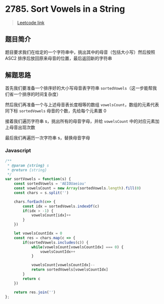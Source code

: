 # 2785. Sort Vowels in a String

> [Leetcode link](https://leetcode.com/problems/sort-vowels-in-a-string)

## 题目简介

题目要求我们在给定的一个字符串中，挑出其中的母音（包括大小写）然后按照 ASC2 排序后放回原来母音的位置，最后返回新的字符串

## 解题思路

首先我们要准备一个排序好的大小写母音表字符串 `sortedVowels`（这一步能帮我们省一个排序的时间复杂度）

然后我们再准备一个与上述母音表长度相等的数组 `vowelsCount`，数组的元素代表同下标 `sortedVowels` 母音的个数，先给每个元素置 0

接着我们遍历字符串 s，挑出所有的母音字母，并给 `vowelsCount` 中的对应元素加上母音出现次数

最后我们再遍历一次字符串 s，替换母音字母

### Javascript

```javascript
/**
 * @param {string} s
 * @return {string}
 */
var sortVowels = function(s) {
    const sortedVowels = 'AEIOUaeiou'
    const vowelsCount = new Array(sortedVowels.length).fill(0)
    const chars = s.split('')

    chars.forEach(c=> {
        const idx = sortedVowels.indexOf(c)
        if(idx > -1) {
            vowelsCount[idx]++
        }
    })

    let vowelsCountIdx = 0
    const res = chars.map(c => {
        if(sortedVowels.includes(c)) {
            while(vowelsCount[vowelsCountIdx] === 0) {
                vowelsCountIdx++
            }

            vowelsCount[vowelsCountIdx]--
            return sortedVowels[vowelsCountIdx]
        }
        return c
    })

    return res.join('')
};
```